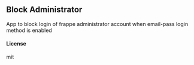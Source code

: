 ## Block Administrator

App to block login of frappe administrator account when email-pass login method is enabled

#### License

mit